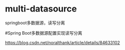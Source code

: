 # multi-datasource
springboot多数据源，读写分离

#Spring Boot多数据源配置实现读写分离

https://blog.csdn.net/noralthank/article/details/84633102
